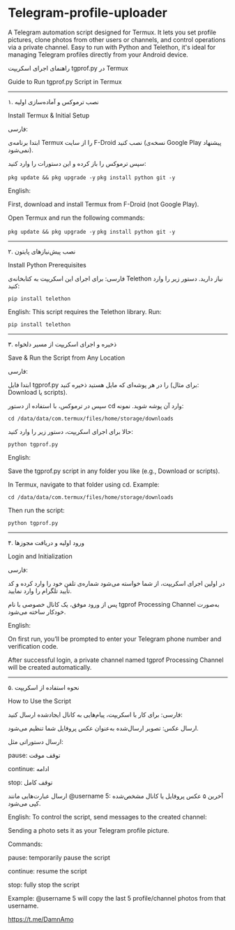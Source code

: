 # Telegram-profile-uploader
A Telegram automation script designed for Termux. It lets you set profile pictures, clone photos from other users or channels, and control operations via a private channel. Easy to run with Python and Telethon, it's ideal for managing Telegram profiles directly from your Android device.



راهنمای اجرای اسکریپت tgprof.py در Termux

Guide to Run tgprof.py Script in Termux


---

۱. نصب ترموکس و آماده‌سازی اولیه

Install Termux & Initial Setup

فارسی:

ابتدا برنامه‌ی Termux را از سایت F-Droid نصب کنید (نسخه‌ی Google Play پیشنهاد نمی‌شود).

سپس ترموکس را باز کرده و این دستورات را وارد کنید:


```pkg update && pkg upgrade -y```
```pkg install python git -y```

English:

First, download and install Termux from F-Droid (not Google Play).

Open Termux and run the following commands:


```pkg update && pkg upgrade -y```
```pkg install python git -y```


---

۲. نصب پیش‌نیازهای پایتون

Install Python Prerequisites

فارسی:
برای اجرای این اسکریپت به کتابخانه‌ی Telethon نیاز دارید. دستور زیر را وارد کنید:

```pip install telethon```

English:
This script requires the Telethon library. Run:

```pip install telethon```


---

۳. ذخیره و اجرای اسکریپت از مسیر دلخواه

Save & Run the Script from Any Location

فارسی:

ابتدا فایل tgprof.py را در هر پوشه‌ای که مایل هستید ذخیره کنید (برای مثال: Download یا scripts).

سپس در ترموکس، با استفاده از دستور cd وارد آن پوشه شوید. نمونه:


```cd /data/data/com.termux/files/home/storage/downloads```

حالا برای اجرای اسکریپت، دستور زیر را وارد کنید:


```python tgprof.py```

English:

Save the tgprof.py script in any folder you like (e.g., Download or scripts).

In Termux, navigate to that folder using cd. Example:


```cd /data/data/com.termux/files/home/storage/downloads```

Then run the script:


```python tgprof.py```


---

۴. ورود اولیه و دریافت مجوزها

Login and Initialization

فارسی:

در اولین اجرای اسکریپت، از شما خواسته می‌شود شماره‌ی تلفن خود را وارد کرده و کد تأیید تلگرام را وارد نمایید.

پس از ورود موفق، یک کانال خصوصی با نام tgprof Processing Channel به‌صورت خودکار ساخته می‌شود.


English:

On first run, you’ll be prompted to enter your Telegram phone number and verification code.

After successful login, a private channel named tgprof Processing Channel will be created automatically.



---

۵. نحوه استفاده از اسکریپت

How to Use the Script

فارسی:
برای کار با اسکریپت، پیام‌هایی به کانال ایجادشده ارسال کنید:

ارسال عکس: تصویر ارسال‌شده به‌عنوان عکس پروفایل شما تنظیم می‌شود.

ارسال دستوراتی مثل:

pause: توقف موقت

continue: ادامه

stop: توقف کامل


ارسال عبارت‌هایی مانند @username 5: آخرین ۵ عکس پروفایل یا کانال مشخص‌شده کپی می‌شود.


English:
To control the script, send messages to the created channel:

Sending a photo sets it as your Telegram profile picture.

Commands:

pause: temporarily pause the script

continue: resume the script

stop: fully stop the script


Example: @username 5 will copy the last 5 profile/channel photos from that username.

https://t.me/DamnAmo 
